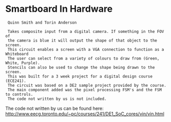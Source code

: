 # Smartboard In Hardware
	 Quinn Smith and Torin Anderson
   
	 Takes composite input from a digital camera. If something in the FOV of
	 the camera is blue it will output the shape of that object to the screen.
	 This circuit enables a screen with a VGA connection to function as a Whiteboard
	 The user can select from a variety of colours to draw from (Green, White, Purple).
	 Stencils can also be used to change the shape being drawn to the screen.
	 This was built for a 3 week project for a digital design course (ECE241).
	 The circuit was based on a DE2 sample project provided by the course.
	 The main component added was the pixel processing FSM's and the FSM to controls.
	 The code not written by us is not included.
   
   The code not written by us can be found here:
   http://www.eecg.toronto.edu/~pc/courses/241/DE1_SoC_cores/vin/vin.html
   
   
